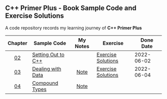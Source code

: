 ## C++ Primer Plus - Book Sample Code and Exercise Solutions

A code repository records my learning journey of **C++ Primer Plus**

|     Chapter     | Sample Code                     |          My Notes           | Exercise                                  | Done Date  |
|:---------------:|---------------------------------|:---------------------------:|-------------------------------------------|------------|
| [02](Chapter02) | [Setting Out to C++](Chapter02) |                             | [Exercise Solutions](Chapter02/exercises) | 2022-06-02 |
| [03](Chapter03) | [Dealing with Data](Chapter03)  | [Note](Chapter03/README.md) | [Exercise Solutions](Chapter03/exercises) | 2022-06-04 |
| [04](Chapter04) | [Compound Types](Chapter04)     | [Note](Chapter04/README.md) |  | |
